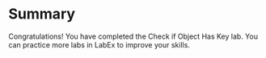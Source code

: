 # Summary

Congratulations! You have completed the Check if Object Has Key lab. You can practice more labs in LabEx to improve your skills.
